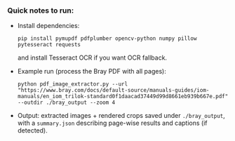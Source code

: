 ### **Quick notes to run:**

- Install dependencies:
    
    ```
    pip install pymupdf pdfplumber opencv-python numpy pillow pytesseract requests
    ```
    
    and install Tesseract OCR if you want OCR fallback.
    
- Example run (process the Bray PDF with all pages):
    
    ```
    python pdf_image_extractor.py --url "https://www.bray.com/docs/default-source/manuals-guides/iom-manuals/en_iom_trilok-standard0f1daacad37449d99d8661eb939b667e.pdf" --outdir ./bray_output --zoom 4
    ```
    
- Output: extracted images + rendered crops saved under `./bray_output`, with a `summary.json` describing page-wise results and captions (if detected).

